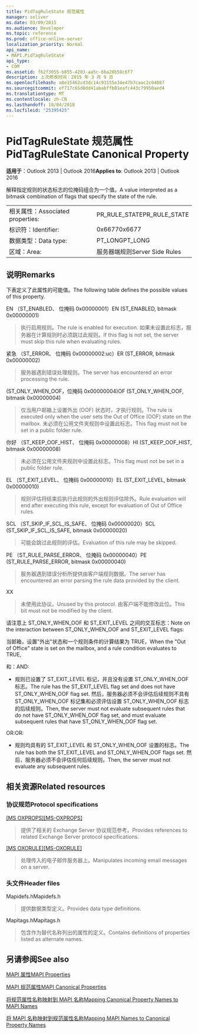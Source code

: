 ```yaml
---
title: PidTagRuleState 规范属性
manager: soliver
ms.date: 03/09/2015
ms.audience: Developer
ms.topic: reference
ms.prod: office-online-server
localization_priority: Normal
api_name:
- MAPI.PidTagRuleState
api_type:
- COM
ms.assetid: f62f3055-b855-4203-aa5c-6ba28b58c6f7
description: 上次修改时间：2015 年 3 月 9 日
ms.openlocfilehash: a0e15462cd3dc14c93155e34e47b7caac2c04087
ms.sourcegitcommit: ef717c65d8dd41ababffb01eafc443c79950aed4
ms.translationtype: MT
ms.contentlocale: zh-CN
ms.lasthandoff: 10/04/2018
ms.locfileid: "25395425"
---
```

# <a name="pidtagrulestate-canonical-property"></a><span data-ttu-id="5680d-103">PidTagRuleState 规范属性</span><span class="sxs-lookup"><span data-stu-id="5680d-103">PidTagRuleState Canonical Property</span></span>

  
  
<span data-ttu-id="5680d-104">**适用于**：Outlook 2013 | Outlook 2016</span><span class="sxs-lookup"><span data-stu-id="5680d-104">**Applies to**: Outlook 2013 | Outlook 2016</span></span> 
  
<span data-ttu-id="5680d-105">解释指定规则的状态标志的位掩码组合为一个值。</span><span class="sxs-lookup"><span data-stu-id="5680d-105">A value interpreted as a bitmask combination of flags that specify the state of the rule.</span></span>
  
|||
|:-----|:-----|
|<span data-ttu-id="5680d-106">相关属性：</span><span class="sxs-lookup"><span data-stu-id="5680d-106">Associated properties:</span></span>  <br/> |<span data-ttu-id="5680d-107">PR_RULE_STATE</span><span class="sxs-lookup"><span data-stu-id="5680d-107">PR_RULE_STATE</span></span>  <br/> |
|<span data-ttu-id="5680d-108">标识符：</span><span class="sxs-lookup"><span data-stu-id="5680d-108">Identifier:</span></span>  <br/> |<span data-ttu-id="5680d-109">0x6677</span><span class="sxs-lookup"><span data-stu-id="5680d-109">0x6677</span></span>  <br/> |
|<span data-ttu-id="5680d-110">数据类型：</span><span class="sxs-lookup"><span data-stu-id="5680d-110">Data type:</span></span>  <br/> |<span data-ttu-id="5680d-111">PT_LONG</span><span class="sxs-lookup"><span data-stu-id="5680d-111">PT_LONG</span></span>  <br/> |
|<span data-ttu-id="5680d-112">区域：</span><span class="sxs-lookup"><span data-stu-id="5680d-112">Area:</span></span>  <br/> |<span data-ttu-id="5680d-113">服务器端规则</span><span class="sxs-lookup"><span data-stu-id="5680d-113">Server Side Rules</span></span>  <br/> |
   
## <a name="remarks"></a><span data-ttu-id="5680d-114">说明</span><span class="sxs-lookup"><span data-stu-id="5680d-114">Remarks</span></span>

<span data-ttu-id="5680d-115">下表定义了此属性的可能值。</span><span class="sxs-lookup"><span data-stu-id="5680d-115">The following table defines the possible values of this property.</span></span>
  
<span data-ttu-id="5680d-116">EN （ST_ENABLED、 位掩码 0x00000001）</span><span class="sxs-lookup"><span data-stu-id="5680d-116">EN (ST_ENABLED, bitmask 0x00000001)</span></span>
  
> <span data-ttu-id="5680d-117">执行启用规则。</span><span class="sxs-lookup"><span data-stu-id="5680d-117">The rule is enabled for execution.</span></span> <span data-ttu-id="5680d-118">如果未设置此标志，服务器在计算规则时必须跳过此规则。</span><span class="sxs-lookup"><span data-stu-id="5680d-118">If this flag is not set, the server must skip this rule when evaluating rules.</span></span>
    
<span data-ttu-id="5680d-119">紧急 （ST_ERROR、 位掩码 0x00000002:uc）</span><span class="sxs-lookup"><span data-stu-id="5680d-119">ER (ST_ERROR, bitmask 0x00000002)</span></span>
  
> <span data-ttu-id="5680d-120">服务器遇到错误处理规则。</span><span class="sxs-lookup"><span data-stu-id="5680d-120">The server has encountered an error processing the rule.</span></span>
    
<span data-ttu-id="5680d-121">(ST_ONLY_WHEN_OOF，位掩码 0x00000004)</span><span class="sxs-lookup"><span data-stu-id="5680d-121">OF (ST_ONLY_WHEN_OOF, bitmask 0x00000004)</span></span>
  
> <span data-ttu-id="5680d-122">仅当用户邮箱上设置外出 (OOF) 状态时，才执行规则。</span><span class="sxs-lookup"><span data-stu-id="5680d-122">The rule is executed only when the user sets the Out of Office (OOF) state on the mailbox.</span></span> <span data-ttu-id="5680d-123">未必须在公用文件夹规则中设置此标志。</span><span class="sxs-lookup"><span data-stu-id="5680d-123">This flag must not be set in a public folder rule.</span></span>
    
<span data-ttu-id="5680d-124">你好 （ST_KEEP_OOF_HIST、 位掩码 0x00000008）</span><span class="sxs-lookup"><span data-stu-id="5680d-124">HI (ST_KEEP_OOF_HIST, bitmask 0x00000008)</span></span>
  
> <span data-ttu-id="5680d-125">未必须在公用文件夹规则中设置此标志。</span><span class="sxs-lookup"><span data-stu-id="5680d-125">This flag must not be set in a public folder rule.</span></span>
    
<span data-ttu-id="5680d-126">EL （ST_EXIT_LEVEL、 位掩码 0x00000010）</span><span class="sxs-lookup"><span data-stu-id="5680d-126">EL (ST_EXIT_LEVEL, bitmask 0x00000010)</span></span>
  
> <span data-ttu-id="5680d-127">规则评估将结束后执行此规则的外出规则评估除外。</span><span class="sxs-lookup"><span data-stu-id="5680d-127">Rule evaluation will end after executing this rule, except for evaluation of Out of Office rules.</span></span>
    
<span data-ttu-id="5680d-128">SCL （ST_SKIP_IF_SCL_IS_SAFE、 位掩码 0x00000020）</span><span class="sxs-lookup"><span data-stu-id="5680d-128">SCL (ST_SKIP_IF_SCL_IS_SAFE, bitmask 0x00000020)</span></span>
  
> <span data-ttu-id="5680d-129">可能会跳过此规则的评估。</span><span class="sxs-lookup"><span data-stu-id="5680d-129">Evaluation of this rule may be skipped.</span></span>
    
<span data-ttu-id="5680d-130">PE （ST_RULE_PARSE_ERROR、 位掩码 0x00000040）</span><span class="sxs-lookup"><span data-stu-id="5680d-130">PE (ST_RULE_PARSE_ERROR, bitmask 0x00000040)</span></span>
  
> <span data-ttu-id="5680d-131">服务器遇到错误分析所提供由客户端规则数据。</span><span class="sxs-lookup"><span data-stu-id="5680d-131">The server has encountered an error parsing the rule data provided by the client.</span></span>
    
<span data-ttu-id="5680d-132">X</span><span class="sxs-lookup"><span data-stu-id="5680d-132">X</span></span>
  
> <span data-ttu-id="5680d-133">未使用此协议。</span><span class="sxs-lookup"><span data-stu-id="5680d-133">Unused by this protocol.</span></span> <span data-ttu-id="5680d-134">由客户端不能修改此位。</span><span class="sxs-lookup"><span data-stu-id="5680d-134">This bit must not be modified by the client.</span></span>
    
<span data-ttu-id="5680d-135">请注意上 ST_ONLY_WHEN_OOF 和 ST_EXIT_LEVEL 之间的交互标志：</span><span class="sxs-lookup"><span data-stu-id="5680d-135">Note on the interaction between ST_ONLY_WHEN_OOF and ST_EXIT_LEVEL flags:</span></span> 
  
<span data-ttu-id="5680d-136">当邮箱，设置"外出"状态和一个规则条件的计算结果为 TRUE，</span><span class="sxs-lookup"><span data-stu-id="5680d-136">When the "Out of Office" state is set on the mailbox, and a rule condition evaluates to TRUE,</span></span> 
  
<span data-ttu-id="5680d-137">和：</span><span class="sxs-lookup"><span data-stu-id="5680d-137">AND:</span></span>
  
- <span data-ttu-id="5680d-138">规则已设置了 ST_EXIT_LEVEL 标记，并且没有设置 ST_ONLY_WHEN_OOF 标志。</span><span class="sxs-lookup"><span data-stu-id="5680d-138">The rule has the ST_EXIT_LEVEL flag set and does not have ST_ONLY_WHEN_OOF flag set.</span></span> <span data-ttu-id="5680d-139">然后，服务器必须不会评估后续规则不具有 ST_ONLY_WHEN_OOF 标记集和必须评估设置 ST_ONLY_WHEN_OOF 标志的后续规则。</span><span class="sxs-lookup"><span data-stu-id="5680d-139">Then, the server must not evaluate subsequent rules that do not have ST_ONLY_WHEN_OOF flag set, and must evaluate subsequent rules that have ST_ONLY_WHEN_OOF flag set.</span></span>
    
<span data-ttu-id="5680d-140">OR:</span><span class="sxs-lookup"><span data-stu-id="5680d-140">OR:</span></span>
  
- <span data-ttu-id="5680d-141">规则均具有的 ST_EXIT_LEVEL 和 ST_ONLY_WHEN_OOF 设置的标志。</span><span class="sxs-lookup"><span data-stu-id="5680d-141">The rule has both the ST_EXIT_LEVEL and ST_ONLY_WHEN_OOF flags set.</span></span> <span data-ttu-id="5680d-142">然后，服务器必须不会评估任何后续规则。</span><span class="sxs-lookup"><span data-stu-id="5680d-142">Then, the server must not evaluate any subsequent rules.</span></span>
    
## <a name="related-resources"></a><span data-ttu-id="5680d-143">相关资源</span><span class="sxs-lookup"><span data-stu-id="5680d-143">Related resources</span></span>

### <a name="protocol-specifications"></a><span data-ttu-id="5680d-144">协议规范</span><span class="sxs-lookup"><span data-stu-id="5680d-144">Protocol specifications</span></span>

<span data-ttu-id="5680d-145">[[MS OXPROPS]](https://msdn.microsoft.com/library/f6ab1613-aefe-447d-a49c-18217230b148%28Office.15%29.aspx)</span><span class="sxs-lookup"><span data-stu-id="5680d-145">[[MS-OXPROPS]](https://msdn.microsoft.com/library/f6ab1613-aefe-447d-a49c-18217230b148%28Office.15%29.aspx)</span></span>
  
> <span data-ttu-id="5680d-146">提供了相关的 Exchange Server 协议规范参考。</span><span class="sxs-lookup"><span data-stu-id="5680d-146">Provides references to related Exchange Server protocol specifications.</span></span>
    
<span data-ttu-id="5680d-147">[[MS OXORULE]](https://msdn.microsoft.com/library/70ac9436-501e-43e2-9163-20d2b546b886%28Office.15%29.aspx)</span><span class="sxs-lookup"><span data-stu-id="5680d-147">[[MS-OXORULE]](https://msdn.microsoft.com/library/70ac9436-501e-43e2-9163-20d2b546b886%28Office.15%29.aspx)</span></span>
  
> <span data-ttu-id="5680d-148">处理传入的电子邮件服务器上。</span><span class="sxs-lookup"><span data-stu-id="5680d-148">Manipulates incoming email messages on a server.</span></span>
    
### <a name="header-files"></a><span data-ttu-id="5680d-149">头文件</span><span class="sxs-lookup"><span data-stu-id="5680d-149">Header files</span></span>

<span data-ttu-id="5680d-150">Mapidefs.h</span><span class="sxs-lookup"><span data-stu-id="5680d-150">Mapidefs.h</span></span>
  
> <span data-ttu-id="5680d-151">提供数据类型定义。</span><span class="sxs-lookup"><span data-stu-id="5680d-151">Provides data type definitions.</span></span>
    
<span data-ttu-id="5680d-152">Mapitags.h</span><span class="sxs-lookup"><span data-stu-id="5680d-152">Mapitags.h</span></span>
  
> <span data-ttu-id="5680d-153">包含作为替代名称列出的属性的定义。</span><span class="sxs-lookup"><span data-stu-id="5680d-153">Contains definitions of properties listed as alternate names.</span></span>
    
## <a name="see-also"></a><span data-ttu-id="5680d-154">另请参阅</span><span class="sxs-lookup"><span data-stu-id="5680d-154">See also</span></span>



[<span data-ttu-id="5680d-155">MAPI 属性</span><span class="sxs-lookup"><span data-stu-id="5680d-155">MAPI Properties</span></span>](mapi-properties.md)
  
[<span data-ttu-id="5680d-156">MAPI 规范属性</span><span class="sxs-lookup"><span data-stu-id="5680d-156">MAPI Canonical Properties</span></span>](mapi-canonical-properties.md)
  
[<span data-ttu-id="5680d-157">将规范属性名称映射到 MAPI 名称</span><span class="sxs-lookup"><span data-stu-id="5680d-157">Mapping Canonical Property Names to MAPI Names</span></span>](mapping-canonical-property-names-to-mapi-names.md)
  
[<span data-ttu-id="5680d-158">将 MAPI 名称映射到规范属性名称</span><span class="sxs-lookup"><span data-stu-id="5680d-158">Mapping MAPI Names to Canonical Property Names</span></span>](mapping-mapi-names-to-canonical-property-names.md)

